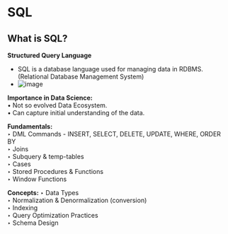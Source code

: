 # SQL

## What is SQL?
**Structured Query Language**
- SQL is a database language used for managing data in RDBMS. (Relational Database Management System)
- ![image](https://github.com/sohamthirty/SQL/assets/56295513/faa96e18-a211-4486-b542-f0bd8ef85933)


**Importance in Data Science:** </br>
• Not so evolved Data Ecosystem.</br>
• Can capture initial understanding of the data.</br>


**Fundamentals:**</br>
‣ DML Commands - INSERT, SELECT, DELETE, UPDATE, WHERE, ORDER BY</br>
‣ Joins</br>
‣ Subquery & temp-tables</br>
‣ Cases</br>
‣ Stored Procedures & Functions</br>
‣ Window Functions</br>

**Concepts:**
‣ Data Types</br>
‣ Normalization & Denormalization (conversion)</br>
‣ Indexing</br>
‣ Query Optimization Practices</br>
‣ Schema Design</br>

